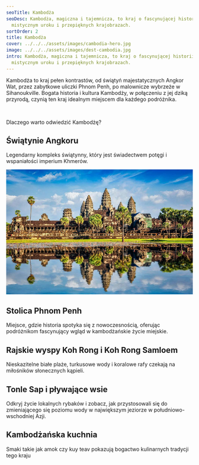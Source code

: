 ```yaml
---
seoTitle: Kambodża
seoDesc: Kambodża, magiczna i tajemnicza, to kraj o fascynującej historii,
  mistycznym uroku i przepięknych krajobrazach.
sortOrder: 2
title: Kambodża
cover: ../../../assets/images/cambodia-hero.jpg
image: ../../../assets/images/dest-cambodia.jpg
intro: Kambodża, magiczna i tajemnicza, to kraj o fascynującej historii,
  mistycznym uroku i przepięknych krajobrazach.
---
```


Kambodża to kraj pełen kontrastów, od świątyń majestatycznych Angkor Wat, przez zabytkowe uliczki Phnom Penh, po malownicze wybrzeże w Sihanoukville. Bogata historia i kultura Kambodży, w połączeniu z jej dziką przyrodą, czynią ten kraj idealnym miejscem dla każdego podróżnika.

&nbsp;

Dlaczego warto odwiedzić Kambodżę?

## Świątynie Angkoru

Legendarny kompleks świątynny, który jest świadectwem potęgi i wspaniałości imperium Khmerów.

![Angkor Wat](../../../assets/images/cambodia-angkor-wat.jpg)

## Stolica Phnom Penh

Miejsce, gdzie historia spotyka się z nowoczesnością, oferując podróżnikom fascynujący wgląd w kambodżańskie życie miejskie.

## Rajskie wyspy Koh Rong i Koh Rong Samloem

Nieskazitelne białe plaże, turkusowe wody i koralowe rafy czekają na miłośników słonecznych kąpieli.

## Tonle Sap i pływające wsie

Odkryj życie lokalnych rybaków i zobacz, jak przystosowali się do zmieniającego się poziomu wody w największym jeziorze w południowo-wschodniej Azji.

## Kambodżańska kuchnia

Smaki takie jak amok czy kuy teav pokazują bogactwo kulinarnych tradycji tego kraju

